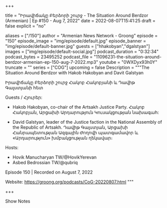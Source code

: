 
+++

title = "Իրավիճակը Բերձորի շուրջ - The Situation Around Berdzor (Armenian) | Ep #150 - Aug 7, 2022"
date = 2022-08-07T15:41:25
draft = false
explicit = "no"

aliases = ["/150"]
author = "Armenian News Network - Groong"
episode = "150"
episode_image = "img/episode/default.jpg"
episode_banner = "img/episode/default-banner.jpg"
guests = ["hhakobyan","dgalstyan"]
images = ["img/episode/default-social.jpg"]
podcast_duration = "0:32:34"
podcast_bytes = 23495252
podcast_file = "11096231-the-situation-around-berdzor-armenian-ep-150-aug-7-2022.mp3"
youtube = "0WXDyx93h0Y"
truncate = ""
series = ["COG"]
upcoming = false
Description = """The Situation Around Berdzor with Hakob Hakobyan and Davit Galstyan

Իրավիճակը Բերձորի շուրջ Հակոբ Հակոբյանի և Դավիթ Գալստյանի հետ

Guests / Հյուրեր:

- Hakob Hakobyan, co-chair of the Artsakh Justice Party.
Հակոբ Հակոբյան, Արցախի Արդարություն Կուսակցության նախագահ:

- David Galstyan, leader of the Justice faction in the National Assembly of the Republic of Artsakh. Դավիթ Գալստյան, Արցախի Հանրապետության Ազգային Ժողովի պատգամավոր և «Արդարություն» խմբակցության ղեկավար։

Hosts:

- Hovik Manucharyan TW/@HovikYerevan
- Asbed Bedrossian TW/@qubriq

Episode 150 | Recorded on August 7, 2022

Website: https://groong.org/podcasts/CoG-20220807.html
"""

+++

Show Notes

